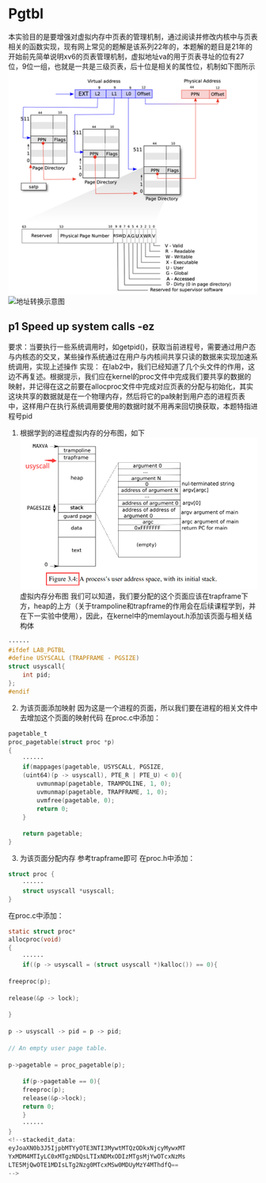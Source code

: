 # Pgtbl
本实验目的是要增强对虚拟内存中页表的管理机制，通过阅读并修改内核中与页表相关的函数实现，现有网上常见的题解是该系列22年的，本题解的题目是21年的
开始前先简单说明xv6的页表管理机制，虚拟地址va的用于页表寻址的位有27位，9位一组，也就是一共是三级页表，后十位是相关的属性位，机制如下图所示![输入图片说明](/imgs/2025-08-13/UZqIRcUFSskBQSV4.png)![地址转换](https://i-blog.csdnimg.cn/blog_migrate/3d49e116164758cd91e905c366296286.png)示意图
## p1 Speed up system calls -ez
要求：当要执行一些系统调用时，如getpid()，获取当前进程号，需要通过用户态与内核态的交叉，某些操作系统通过在用户与内核间共享只读的数据来实现加速系统调用，实现上述操作
实现：
在lab2中，我们已经知道了几个头文件的作用，这边不再复述。根据提示，我们应在kernel的proc文件中完成我们要共享的数据的映射，并记得在这之前要在allocproc文件中完成对应页表的分配与初始化，其实这块共享的数据就是在一个物理内存，然后将它的pa映射到用户态的进程页表中，这样用户在执行系统调用要使用的数据时就不用再来回切换获取，本题特指进程号pid
1. 根据学到的进程虚拟内存的分布图，如下![输入图片说明](/imgs/2025-08-14/uw4sKHFW0Mjb4Dhp.png)虚拟内存分布图
我们可以知道，我们要分配的这个页面应该在trapframe下方，heap的上方（关于trampoline和trapframe的作用会在后续课程学到，并在下一实验中使用），因此，在kernel中的memlayout.h添加该页面与相关结构体
```c
······
#ifdef LAB_PGTBL
#define USYSCALL (TRAPFRAME - PGSIZE)
struct usyscall{
	int pid;
};
#endif
```
2. 为该页面添加映射
因为这是一个进程的页面，所以我们要在进程的相关文件中去增加这个页面的映射代码
在proc.c中添加：
```c
pagetable_t
proc_pagetable(struct proc *p)
{
	······
	if(mappages(pagetable, USYSCALL, PGSIZE,
	(uint64)(p -> usyscall), PTE_R | PTE_U) < 0){
		uvmunmap(pagetable, TRAMPOLINE, 1, 0);
		uvmunmap(pagetable, TRAPFRAME, 1, 0);
		uvmfree(pagetable, 0);
		return 0;
	}

	return pagetable;
}
```
3. 为该页面分配内存
参考trapframe即可
在proc.h中添加：
```c
struct proc {
	······
	struct usyscall *usyscall;
}
```
在proc.c中添加：
```c
static struct proc*
allocproc(void)
{
	······
	if((p -> usyscall = (struct usyscall *)kalloc()) == 0){

freeproc(p);

release(&p -> lock);

}

p -> usyscall -> pid = p -> pid;

// An empty user page table.

p->pagetable = proc_pagetable(p);

	if(p->pagetable == 0){
	freeproc(p);
	release(&p->lock);
	return 0;
	}
	······
}
<!--stackedit_data:
eyJoaXN0b3J5IjpbMTYyOTE3NTI3MywtMTQzODkxNjcyMywxMT
YxMDM4MTIyLC0xMTgzNDQsLTIxNDMxODIzMTgsMjYwOTcxNzMs
LTE5MjQwOTE1MDIsLTg2Nzg0MTcxMSw0MDUyMzY4MThdfQ==
-->